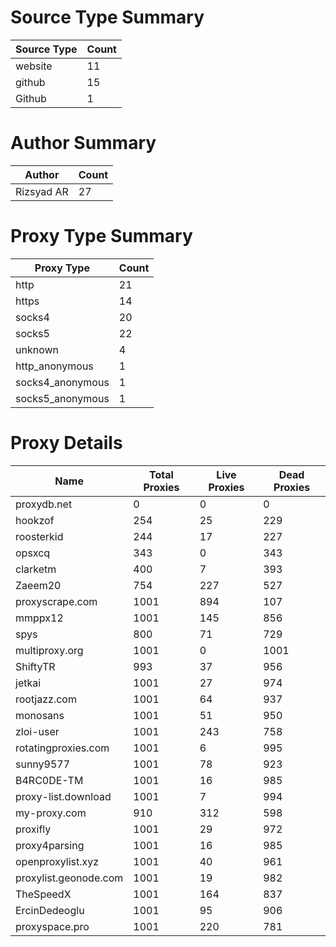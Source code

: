 # Source Type Summary

| Source Type | Count |
|-------------|-------|
| website | 11 |
| github | 15 |
| Github | 1 |


# Author Summary

| Author | Count |
|--------|-------|
| Rizsyad AR | 27 |


# Proxy Type Summary

| Proxy Type | Count |
|------------|-------|
| http | 21 |
| https | 14 |
| socks4 | 20 |
| socks5 | 22 |
| unknown | 4 |
| http_anonymous | 1 |
| socks4_anonymous | 1 |
| socks5_anonymous | 1 |


# Proxy Details

| Name | Total Proxies | Live Proxies | Dead Proxies |
|------|---------------|--------------|---------------|
| proxydb.net | 0 | 0 | 0 |
| hookzof | 254 | 25 | 229 |
| roosterkid | 244 | 17 | 227 |
| opsxcq | 343 | 0 | 343 |
| clarketm | 400 | 7 | 393 |
| Zaeem20 | 754 | 227 | 527 |
| proxyscrape.com | 1001 | 894 | 107 |
| mmppx12 | 1001 | 145 | 856 |
| spys | 800 | 71 | 729 |
| multiproxy.org | 1001 | 0 | 1001 |
| ShiftyTR | 993 | 37 | 956 |
| jetkai | 1001 | 27 | 974 |
| rootjazz.com | 1001 | 64 | 937 |
| monosans | 1001 | 51 | 950 |
| zloi-user | 1001 | 243 | 758 |
| rotatingproxies.com | 1001 | 6 | 995 |
| sunny9577 | 1001 | 78 | 923 |
| B4RC0DE-TM | 1001 | 16 | 985 |
| proxy-list.download | 1001 | 7 | 994 |
| my-proxy.com | 910 | 312 | 598 |
| proxifly | 1001 | 29 | 972 |
| proxy4parsing | 1001 | 16 | 985 |
| openproxylist.xyz | 1001 | 40 | 961 |
| proxylist.geonode.com | 1001 | 19 | 982 |
| TheSpeedX | 1001 | 164 | 837 |
| ErcinDedeoglu | 1001 | 95 | 906 |
| proxyspace.pro | 1001 | 220 | 781 |
